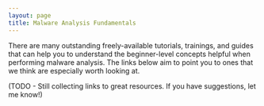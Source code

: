 ```yaml
---
layout: page
title: Malware Analysis Fundamentals
---
```

There are many outstanding freely-available tutorials, trainings, and guides that can help you to understand the beginner-level concepts helpful when performing malware analysis.  The links below aim to point you to ones that we think are especially worth looking at.

(TODO - Still collecting links to great resources.  If you have suggestions, let me know!)



